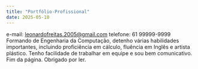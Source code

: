 ```yaml
---
title: "Portfólio-Profissional"
date: 2025-05-10
---
```

e-mail: leonardofreitas.2005@gmail.com
telefone: 61 99999-9999
Formando de Engenharia da Computação, detenho várias habilidades importantes, incluindo proficiência em cálculo, fluência em Inglês e artista plástico.
Tenho facilidade de trabalhar em equipe e sou bem comunicativo.
Fim da página. Obrigado por ler.
